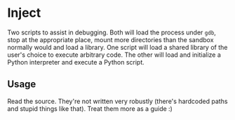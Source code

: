 # Inject

Two scripts to assist in debugging. Both will load the process under `gdb`, stop
at the appropriate place, mount more directories than the sandbox normally would
and load a library. One script will load a shared library of the user's choice
to execute arbitrary code. The other will load and initialize a Python
interpreter and execute a Python script.


## Usage

Read the source. They're not written very robustly (there's hardcoded paths and
stupid things like that). Treat them more as a guide :)
